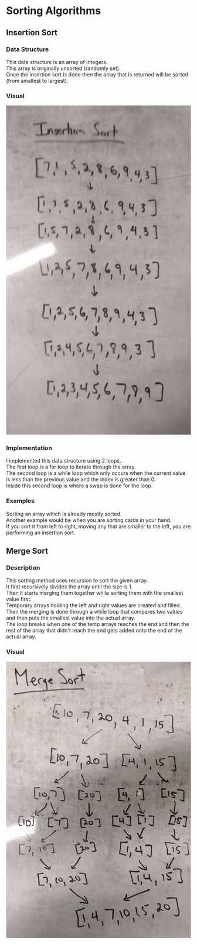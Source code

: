 # Sorting Algorithms

## Insertion Sort

### Data Structure
This data structure is an array of integers.  
This array is originally unsorted (randomly set).  
Once the insertion sort is done then the array that is returned will be sorted (from smallest to largest).  

### Visual
![Insertion Sort](../../assets/insertion_sort.jpg)  

### Implementation
I implemented this data structure using 2 loops.  
The first loop is a for loop to iterate through the array.  
The second loop is a while loop which only occurs when the current value is less than the previous value and the index is greater than 0.  
Inside this second loop is where a swap is done for the loop.  

### Examples
Sorting an array which is already mostly sorted.  
Another example would be when you are sorting cards in your hand.  
If you sort it from left to right, moving any that are smaller to the left, you are performing an insertion sort.  

## Merge Sort

### Description
This sorting method uses recursion to sort the given array.  
It first recursively divides the array until the size is 1.  
Then it starts merging them together while sorting them with the smallest value first.  
Temporary arrays holding the left and right values are created and filled.  
Then the merging is done through a while loop that compares two values and then puts the smallest value into the actual array.  
The loop breaks when one of the temp arrays reaches the end 
and then the rest of the array that didn't reach the end gets added onto the end of the actual array.  

### Visual
![Merge Sort](../../assets/merge_sort.jpg)  
